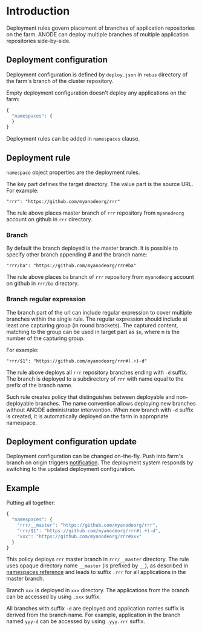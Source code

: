 # Introduction

Deployment rules govern placement of branches of application repositories on the farm. ANODE can deploy multiple branches of multiple application repositories side-by-side.

## Deployment configuration

Deployment configuration is defined by ```deploy.json``` in ```rebus``` directory of the farm's branch of the cluster repository.

Empty deployment configuration doesn't deploy any applications on the farm:

```javascript
{
  "namespaces": {
  }
}
```

Deployment rules can be added in ```namespaces``` clause.

## Deployment rule

```namespace``` object properties are the deployment rules.

The key part defines the target directory. The value part is the source URL. For example:

```
"rrr": "https://github.com/myanodeorg/rrr"
```

The rule above places master branch of ```rrr``` repository from ```myanodeorg``` account on github in ```rrr``` directory.

### Branch

By default the branch deployed is the master branch. It is possible to specify other branch appending # and the branch name:

```
"rrr/ba": "https://github.com/myanodeorg/rrr#ba"
```

The rule above places ```ba``` branch of ```rrr``` repository from ```myanodeorg``` account on github in ```rrr/ba``` directory.

### Branch regular expression

The branch part of the url can include regular expression to cover multiple branches within the single rule. The regular expression should include at least one capturing group (in round brackets). The captured content, matching to the group can be used in target part as ```$n```, where n is the number of the capturing group.

For example:

```
"rrr/$1": "https://github.com/myanodeorg/rrr#(.+)-d"
```

The rule above deploys all ```rrr``` repository branches ending with ```-d``` suffix. The branch is deployed to a subdirectory of ```rrr``` with name equal to the prefix of the branch name.

Such rule creates policy that distinguishes between deployable and non-deployable branches. The name convention allows deploying new branches without ANODE administrator intervention. When new branch with ```-d``` suffix is created, it is automatically deployed on the farm in appropriate namespace.

## Deployment configuration update

Deployment configuration can be changed on-the-fly. Push into farm's branch on origin triggers [notification](https://github.com/anodejs/anodejs/blob/master/docs/SIMPLE_SETUP.md#configure-deployment-notifications). The deployment system responds by switching to the updated deployment configuration.

## Example

Putting all together:

```javascript
{
  "namespaces": {
    "rrr/__master": "https://github.com/myanodeorg/rrr",
    "rrr/$1": "https://github.com/myanodeorg/rrr#(.+)-d",
    "xxx": "https://github.com/myanodeorg/rrr#xxx"
  }
}
```

This policy deploys ```rrr``` master branch in ```rrr/__master``` directory. The rule uses opaque directory name ```__master``` (is prefixed by ```__```), as described in [namespaces reference](https://github.com/anodejs/anodejs/blob/master/docs/REFERENCE.md#application-namespace) and leads to suffix ```.rrr``` for all applications in the master branch.

Branch ```xxx``` is deployed in ```xxx``` directory. The applications from the branch can be accessed by using ```.xxx``` suffix.

All branches with suffix ```-d``` are deployed and application names suffix is derived from the branch name. For example, application in the branch named ```yyy-d``` can be accessed by using ```.yyy.rrr``` suffix.